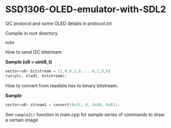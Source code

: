 # SSD1306-OLED-emulator-with-SDL2

I2C protocol and some OLED details in protocol.txt

Compile in root directory

```
make
```

How to send I2C bitstream:

**Sample (u8 = uint8_t)**
```cpp
vector<u8> bitstream = {1,0,0,1,0,....0,1,0,0}
run(plc, oled1, bitstream);
```

How to convert from readible hex to binary bitstream:

**Sample**
```cpp
vector<u8> stream1 = convert(0x3C, 0, 0x80, 0xB1);
```

See ```sample2()``` function in main.cpp for sample series of commands to draw a certain image
